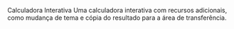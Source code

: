 Calculadora Interativa
Uma calculadora interativa com recursos adicionais, como mudança de tema e cópia do resultado para a área de transferência.
